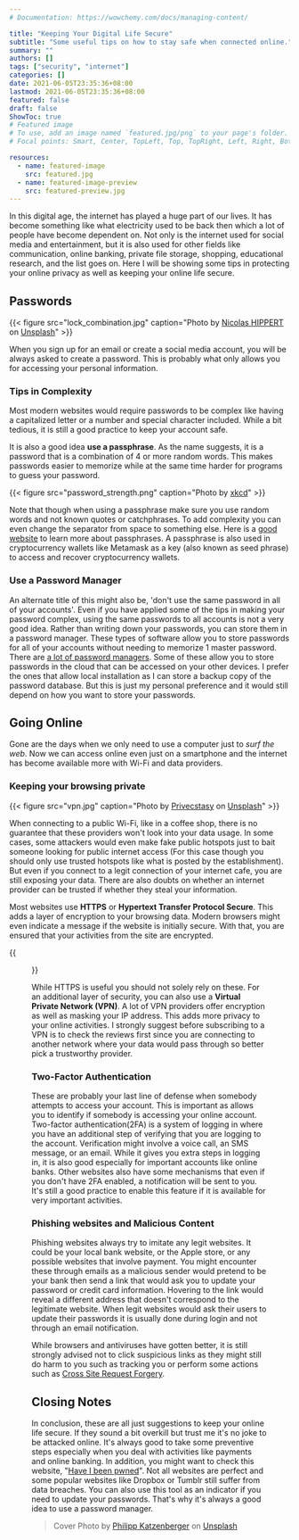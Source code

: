```yaml
---
# Documentation: https://wowchemy.com/docs/managing-content/

title: "Keeping Your Digital Life Secure"
subtitle: "Some useful tips on how to stay safe when connected online."
summary: ""
authors: []
tags: ["security", "internet"]
categories: []
date: 2021-06-05T23:35:36+08:00
lastmod: 2021-06-05T23:35:36+08:00
featured: false
draft: false
ShowToc: true
# Featured image
# To use, add an image named `featured.jpg/png` to your page's folder.
# Focal points: Smart, Center, TopLeft, Top, TopRight, Left, Right, BottomLeft, Bottom, BottomRight.

resources:
  - name: featured-image
    src: featured.jpg
  - name: featured-image-preview
    src: featured-preview.jpg
---
```


In this digital age, the internet has played a huge part of our lives. It has become something like what electricity used to be back then which a lot of people have become dependent on. Not only is the internet used for social media and entertainment, but it is also used for other fields like communication, online banking, private file storage, shopping, educational research, and the list goes on. Here I will be showing some tips in protecting your online privacy as well as keeping your online life secure.

## Passwords

{{< figure src="lock_combination.jpg" caption="Photo by [Nicolas HIPPERT](https://unsplash.com/@nhippert?utm_source=unsplash&utm_medium=referral&utm_content=creditCopyText) on [Unsplash](https://unsplash.com/s/photos/lock-combination?utm_source=unsplash&utm_medium=referral&utm_content=creditCopyText)" >}}

When you sign up for an email or create a social media account, you will be always asked to create a password. This is probably what only allows you for accessing your personal information.

### Tips in Complexity

Most modern websites would require passwords to be complex like having a capitalized letter or a number and special character included. While a bit tedious, it is still a good practice to keep your account safe.

It is also a good idea **use a passphrase**. As the name suggests, it is a password that is a combination of 4 or more random words. This makes passwords easier to memorize while at the same time harder for programs to guess your password.

{{< figure src="password_strength.png" caption="Photo by [xkcd](https://xkcd.com/936/)" >}}

Note that though when using a passphrase make sure you use random words and not known quotes or catchphrases. To add complexity you can even change the separator from space to something else. Here is a [good website](https://www.useapassphrase.com/) to learn more about passphrases. A passphrase is also used in cryptocurrency wallets like Metamask as a key (also known as seed phrase) to access and recover cryptocurrency wallets.

### Use a Password Manager

An alternate title of this might also be, 'don't use the same password in all of your accounts'. Even if you have applied some of the tips in making your password complex, using the same passwords to all accounts is not a very good idea.
Rather than writing down your passwords, you can store them in a password manager. These types of software allow you to store passwords for all of your accounts without needing to memorize 1 master password. There are [a lot of password managers](https://en.wikipedia.org/wiki/List_of_password_managers). Some of these allow you to store passwords in the cloud that can be accessed on your other devices. I prefer the ones that allow local installation as I can store a backup copy of the password database. But this is just my personal preference and it would still depend on how you want to store your passwords.

## Going Online

Gone are the days when we only need to use a computer just to _surf the web_. Now we can access online even just on a smartphone and the internet has become available more with Wi-Fi and data providers.

### Keeping your browsing private

{{< figure src="vpn.jpg" caption="Photo by [Privecstasy](https://unsplash.com/@privecstasy?utm_source=unsplash&utm_medium=referral&utm_content=creditCopyText) on [Unsplash](https://unsplash.com/s/photos/vpn?utm_source=unsplash&utm_medium=referral&utm_content=creditCopyText)" >}}

When connecting to a public Wi-Fi, like in a coffee shop, there is no guarantee that these providers won't look into your data usage. In some cases, some attackers would even make fake public hotspots just to bait someone looking for public internet access (For this case though you should only use trusted hotspots like what is posted by the establishment). But even if you connect to a legit connection of your internet cafe, you are still exposing your data. There are also doubts on whether an internet provider can be trusted if whether they steal your information.

Most websites use **HTTPS** or **Hypertext Transfer Protocol Secure**. This adds a layer of encryption to your browsing data. Modern browsers might even indicate a message if the website is initially secure. With that, you are ensured that your activities from the site are encrypted.

{{<figure src="https.jpg" caption="Example of indication of secure connection using Brave browser on android" >}}

While HTTPS is useful you should not solely rely on these. For an additional layer of security, you can also use a **Virtual Private Network (VPN)**. A lot of VPN providers offer encryption as well as masking your IP address. This adds more privacy to your online activities. I strongly suggest before subscribing to a VPN is to check the reviews first since you are connecting to another network where your data would pass through so better pick a trustworthy provider.

### Two-Factor Authentication

These are probably your last line of defense when somebody attempts to access your account. This is important as allows you to identify if somebody is accessing your online account.
Two-factor authentication(2FA) is a system of logging in where you have an additional step of verifying that you are logging to the account. Verification might involve a voice call, an SMS message, or an email. While it gives you extra steps in logging in, it is also good especially for important accounts like online banks.
Other websites also have some mechanisms that even if you don't have 2FA enabled, a notification will be sent to you. It's still a good practice to enable this feature if it is available for very important activities.

### Phishing websites and Malicious Content

Phishing websites always try to imitate any legit websites. It could be your local bank website, or the Apple store, or any possible websites that involve payment. You might encounter these through emails as a malicious sender would pretend to be your bank then send a link that would ask you to update your password or credit card information. Hovering to the link would reveal a different address that doesn't correspond to the legitimate website. When legit websites would ask their users to update their passwords it is usually done during login and not through an email notification.

While browsers and antiviruses have gotten better, it is still strongly advised not to click suspicious links as they might still do harm to you such as tracking you or perform some actions such as [Cross Site Request Forgery](https://en.wikipedia.org/wiki/Cross-site_request_forgery).

## Closing Notes

In conclusion, these are all just suggestions to keep your online life secure. If they sound a bit overkill but trust me it's no joke to be attacked online. It's always good to take some preventive steps especially when you deal with activities like payments and online banking.
In addition, you might want to check this website, "[Have I been pwned](https://haveibeenpwned.com/)". Not all websites are perfect and some popular websites like Dropbox or Tumblr still suffer from data breaches. You can also use this tool as an indicator if you need to update your passwords. That's why it's always a good idea to use a password manager.

> Cover Photo by [Philipp Katzenberger](https://unsplash.com/photos/iIJrUoeRoCQ) on [Unsplash](https://unsplash.com)
